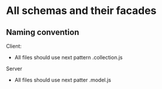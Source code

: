 # All schemas and their facades

## Naming convention

Client:

 * All files should use next pattern <name>.collection.js
 
 Server
 
  * All files should use next patter <name>.model.js  

